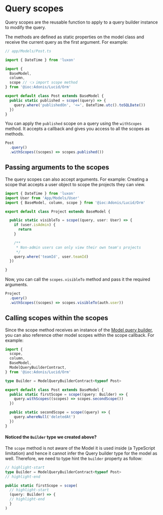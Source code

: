 # Query scopes

Query scopes are the reusable function to apply to a query builder instance to modify the query.

The methods are defined as static properties on the model class and receive the current query as the first argument. For example:

```ts
// app/Models/Post.ts

import { DateTime } from 'luxon'

import {
  BaseModel,
  column,
  scope // 👈 import scope method
} from '@ioc:Adonis/Lucid/Orm'

export default class Post extends BaseModel {
  public static published = scope((query) => {
    query.where('publishedOn', '<=', DateTime.utc().toSQLDate())
  })
}
```

You can apply the `published` scope on a query using the `withScopes` method. It accepts a callback and gives you access to all the scopes as methods.

```ts
Post
  .query()
  .withScopes((scopes) => scopes.published())
```

## Passing arguments to the scopes
The query scopes can also accept arguments. For example: Creating a scope that accepts a user object to scope the projects they can view.

```ts
import { DateTime } from 'luxon'
import User from 'App/Models/User'
import { BaseModel, column, scope } from '@ioc:Adonis/Lucid/Orm'

export default class Project extends BaseModel {

  public static visibleTo = scope((query, user: User) => {
    if (user.isAdmin) {
      return
    }

    /**
     * Non-admin users can only view their own team's projects
     */
    query.where('teamId', user.teamId)
  })

}
```

Now, you can call the `scopes.visibleTo` method and pass it the required arguments.

```ts
Project
  .query()
  .withScopes((scopes) => scopes.visibleTo(auth.user))
```

## Calling scopes within the scopes
Since the scope method receives an instance of the [Model query builder](../../reference/database/orm/query-builder.md), you can also reference other model scopes within the scope callback. For example:

```ts
import {
  scope,
  column,
  BaseModel,
  ModelQueryBuilderContract,
} from '@ioc:Adonis/Lucid/Orm'

type Builder = ModelQueryBuilderContract<typeof Post>

export default class Post extends BaseModel {
  public static firstScope = scope((query: Builder) => {
    query.withScopes((scopes) => scopes.secondScope())
  })

  public static secondScope = scope((query) => {
    query.whereNull('deletedAt')
  })
}
```

#### Noticed the `Builder` type we created above?

The `scope` method is not aware of the Model it is used inside (a TypeScript limitation) and hence it cannot infer the Query builder type for the model as well. Therefore, we need to type hint the `builder` property as follow:

```ts
// highlight-start
type Builder = ModelQueryBuilderContract<typeof Post>
// highlight-end

public static firstScope = scope(
  // highlight-start
  (query: Builder) => {
  // highlight-end
  }
)
```
